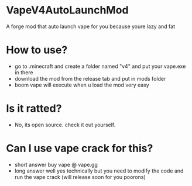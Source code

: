 # VapeV4AutoLaunchMod
A forge mod that auto launch vape for you because youre lazy and fat

# How to use?
- go to .minecraft and create a folder named "v4" and put your vape.exe in there 
- download the mod from the release tab and put in mods folder
- boom vape will execute when u load the mod very easy

# Is it ratted? 
- No, its open source. check it out yourself.

# Can I use vape crack for this?
- short answer buy vape @ vape.gg
- long answer well yes technically but you need to modify the code and run the vape crack (will release soon for you poorons)
